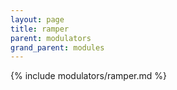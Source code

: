```yaml
---
layout: page
title: ramper
parent: modulators
grand_parent: modules
---
```


{% include modulators/ramper.md %}
